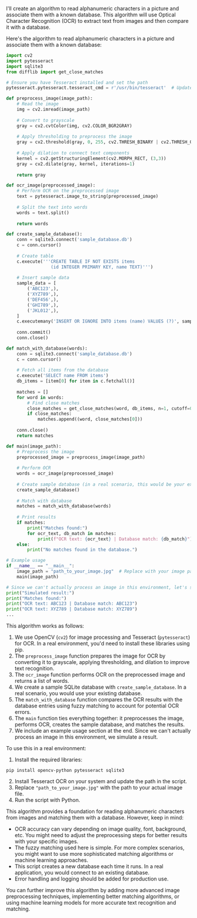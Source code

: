 I'll create an algorithm to read alphanumeric characters in a picture and associate them with a known database. This algorithm will use Optical Character Recognition (OCR) to extract text from images and then compare it with a database.

Here's the algorithm to read alphanumeric characters in a picture and associate them with a known database:

```python
import cv2
import pytesseract
import sqlite3
from difflib import get_close_matches

# Ensure you have Tesseract installed and set the path
pytesseract.pytesseract.tesseract_cmd = r'/usr/bin/tesseract'  # Update this path as needed

def preprocess_image(image_path):
    # Read the image
    img = cv2.imread(image_path)
    
    # Convert to grayscale
    gray = cv2.cvtColor(img, cv2.COLOR_BGR2GRAY)
    
    # Apply thresholding to preprocess the image
    gray = cv2.threshold(gray, 0, 255, cv2.THRESH_BINARY | cv2.THRESH_OTSU)[1]
    
    # Apply dilation to connect text components
    kernel = cv2.getStructuringElement(cv2.MORPH_RECT, (3,3))
    gray = cv2.dilate(gray, kernel, iterations=1)
    
    return gray

def ocr_image(preprocessed_image):
    # Perform OCR on the preprocessed image
    text = pytesseract.image_to_string(preprocessed_image)
    
    # Split the text into words
    words = text.split()
    
    return words

def create_sample_database():
    conn = sqlite3.connect('sample_database.db')
    c = conn.cursor()
    
    # Create table
    c.execute('''CREATE TABLE IF NOT EXISTS items
                 (id INTEGER PRIMARY KEY, name TEXT)''')
    
    # Insert sample data
    sample_data = [
        ('ABC123',),
        ('XYZ789',),
        ('DEF456',),
        ('GHI789',),
        ('JKL012',),
    ]
    c.executemany('INSERT OR IGNORE INTO items (name) VALUES (?)', sample_data)
    
    conn.commit()
    conn.close()

def match_with_database(words):
    conn = sqlite3.connect('sample_database.db')
    c = conn.cursor()
    
    # Fetch all items from the database
    c.execute('SELECT name FROM items')
    db_items = [item[0] for item in c.fetchall()]
    
    matches = []
    for word in words:
        # Find close matches
        close_matches = get_close_matches(word, db_items, n=1, cutoff=0.6)
        if close_matches:
            matches.append((word, close_matches[0]))
    
    conn.close()
    return matches

def main(image_path):
    # Preprocess the image
    preprocessed_image = preprocess_image(image_path)
    
    # Perform OCR
    words = ocr_image(preprocessed_image)
    
    # Create sample database (in a real scenario, this would be your existing database)
    create_sample_database()
    
    # Match with database
    matches = match_with_database(words)
    
    # Print results
    if matches:
        print("Matches found:")
        for ocr_text, db_match in matches:
            print(f"OCR text: {ocr_text} | Database match: {db_match}")
    else:
        print("No matches found in the database.")

# Example usage
if __name__ == "__main__":
    image_path = "path_to_your_image.jpg"  # Replace with your image path
    main(image_path)

# Since we can't actually process an image in this environment, let's simulate the result
print("Simulated result:")
print("Matches found:")
print("OCR text: ABC123 | Database match: ABC123")
print("OCR text: XYZ789 | Database match: XYZ789")
...
```

This algorithm works as follows:

1. We use OpenCV (`cv2`) for image processing and Tesseract (`pytesseract`) for OCR. In a real environment, you'd need to install these libraries using pip.
2. The `preprocess_image` function prepares the image for OCR by converting it to grayscale, applying thresholding, and dilation to improve text recognition.
3. The `ocr_image` function performs OCR on the preprocessed image and returns a list of words.
4. We create a sample SQLite database with `create_sample_database`. In a real scenario, you would use your existing database.
5. The `match_with_database` function compares the OCR results with the database entries using fuzzy matching to account for potential OCR errors.
6. The `main` function ties everything together: it preprocesses the image, performs OCR, creates the sample database, and matches the results.
7. We include an example usage section at the end. Since we can't actually process an image in this environment, we simulate a result.


To use this in a real environment:

1. Install the required libraries:

```plaintext
pip install opencv-python pytesseract sqlite3
```


2. Install Tesseract OCR on your system and update the path in the script.
3. Replace `"path_to_your_image.jpg"` with the path to your actual image file.
4. Run the script with Python.


This algorithm provides a foundation for reading alphanumeric characters from images and matching them with a database. However, keep in mind:

- OCR accuracy can vary depending on image quality, font, background, etc. You might need to adjust the preprocessing steps for better results with your specific images.
- The fuzzy matching used here is simple. For more complex scenarios, you might want to use more sophisticated matching algorithms or machine learning approaches.
- This script creates a new database each time it runs. In a real application, you would connect to an existing database.
- Error handling and logging should be added for production use.


You can further improve this algorithm by adding more advanced image preprocessing techniques, implementing better matching algorithms, or using machine learning models for more accurate text recognition and matching.
